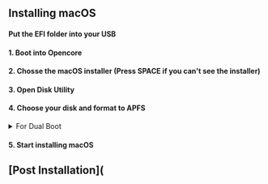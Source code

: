 ## Installing macOS

#### Put the EFI folder into your USB

#### 1. Boot into Opencore
#### 2. Chosse the macOS installer (Press SPACE if you can't see the installer)
#### 3. Open Disk Utility
#### 4. Choose your disk and format to APFS

<details><summary>For Dual Boot</summary>
<p>
  
  #### Make a new partition. (Just split it into half)
</p>
</details>

#### 5. Start installing macOS

## [Post Installation](
